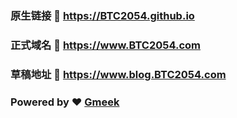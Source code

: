 ### 原生链接 :link: https://BTC2054.github.io 
### 正式域名 :link: https://www.BTC2054.com 
### 草稿地址 :link: https://www.blog.BTC2054.com 

### Powered by :heart: [Gmeek](https://github.com/Meekdai/Gmeek)
